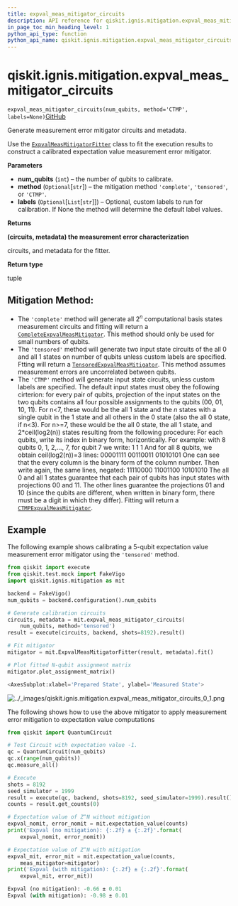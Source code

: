 ```yaml
---
title: expval_meas_mitigator_circuits
description: API reference for qiskit.ignis.mitigation.expval_meas_mitigator_circuits
in_page_toc_min_heading_level: 1
python_api_type: function
python_api_name: qiskit.ignis.mitigation.expval_meas_mitigator_circuits
---
```


# qiskit.ignis.mitigation.expval\_meas\_mitigator\_circuits

<span id="qiskit.ignis.mitigation.expval_meas_mitigator_circuits" />

`expval_meas_mitigator_circuits(num_qubits, method='CTMP', labels=None)`[GitHub](https://github.com/qiskit-community/qiskit-ignis/tree/stable/0.6/qiskit/ignis/mitigation/expval/circuits.py "view source code")

Generate measurement error mitigator circuits and metadata.

Use the [`ExpvalMeasMitigatorFitter`](qiskit.ignis.mitigation.ExpvalMeasMitigatorFitter "qiskit.ignis.mitigation.ExpvalMeasMitigatorFitter") class to fit the execution results to construct a calibrated expectation value measurement error mitigator.

**Parameters**

*   **num\_qubits** (`int`) – the number of qubits to calibrate.
*   **method** (`Optional`\[`str`]) – the mitigation method `'complete'`, `'tensored'`, or `'CTMP'`.
*   **labels** (`Optional`\[`List`\[`str`]]) – Optional, custom labels to run for calibration. If None the method will determine the default label values.

**Returns**

**(circuits, metadata) the measurement error characterization**

circuits, and metadata for the fitter.

**Return type**

tuple

## Mitigation Method:

*   The `'complete'` method will generate all $2^n$ computational basis states measurement circuits and fitting will return a [`CompleteExpvalMeasMitigator`](qiskit.ignis.mitigation.CompleteExpvalMeasMitigator "qiskit.ignis.mitigation.CompleteExpvalMeasMitigator"). This method should only be used for small numbers of qubits.
*   The `'tensored'` method will generate two input state circuits of the all 0 and all 1 states on number of qubits unless custom labels are specified. Ftting will return a [`TensoredExpvalMeasMitigator`](qiskit.ignis.mitigation.TensoredExpvalMeasMitigator "qiskit.ignis.mitigation.TensoredExpvalMeasMitigator"). This method assumes measurement errors are uncorrelated between qubits.
*   The `'CTMP'` method will generate input state circuits, unless custom labels are specified. The default input states must obey the following cirterion: for every pair of qubits, projection of the input states on the two qubits contains all four possible assignments to the qubits (00, 01, 10, 11). For n\<7, these would be the all 1 state and the $n$ states with a single qubit in the 1 state and all others in the 0 state (also the all 0 state, if n\<3). For n>=7, these would be the all 0 state, the all 1 state, and 2\*ceil(log2(n)) states resulting from the following procedure: For each qubits, write its index in binary form, horizontically. For example: with 8 qubits 0, 1, 2,…, 7, for qubit 7 we write: 1 1 1 And for all 8 qubits, we obtain ceil(log2(n))=3 lines: 00001111 00110011 01010101 One can see that the every column is the binary form of the column number. Then write again, the same lines, negated: 11110000 11001100 10101010 The all 0 and all 1 states guarantee that each pair of qubits has input states with projections 00 and 11. The other lines guarantee the projections 01 and 10 (since the qubits are different, when written in binary form, there must be a digit in which they differ). Fitting will return a [`CTMPExpvalMeasMitigator`](qiskit.ignis.mitigation.CTMPExpvalMeasMitigator "qiskit.ignis.mitigation.CTMPExpvalMeasMitigator").

## Example

The following example shows calibrating a 5-qubit expectation value measurement error mitigator using the `'tensored'` method.

```python
from qiskit import execute
from qiskit.test.mock import FakeVigo
import qiskit.ignis.mitigation as mit

backend = FakeVigo()
num_qubits = backend.configuration().num_qubits

# Generate calibration circuits
circuits, metadata = mit.expval_meas_mitigator_circuits(
    num_qubits, method='tensored')
result = execute(circuits, backend, shots=8192).result()

# Fit mitigator
mitigator = mit.ExpvalMeasMitigatorFitter(result, metadata).fit()

# Plot fitted N-qubit assignment matrix
mitigator.plot_assignment_matrix()
```

```python
<AxesSubplot:xlabel='Prepared State', ylabel='Measured State'>
```

![../\_images/qiskit.ignis.mitigation.expval\_meas\_mitigator\_circuits\_0\_1.png](/images/api/qiskit/0.32/qiskit.ignis.mitigation.expval_meas_mitigator_circuits_0_1.png)

The following shows how to use the above mitigator to apply measurement error mitigation to expectation value computations

```python
from qiskit import QuantumCircuit

# Test Circuit with expectation value -1.
qc = QuantumCircuit(num_qubits)
qc.x(range(num_qubits))
qc.measure_all()

# Execute
shots = 8192
seed_simulator = 1999
result = execute(qc, backend, shots=8192, seed_simulator=1999).result()
counts = result.get_counts(0)

# Expectation value of Z^N without mitigation
expval_nomit, error_nomit = mit.expectation_value(counts)
print('Expval (no mitigation): {:.2f} ± {:.2f}'.format(
    expval_nomit, error_nomit))

# Expectation value of Z^N with mitigation
expval_mit, error_mit = mit.expectation_value(counts,
    meas_mitigator=mitigator)
print('Expval (with mitigation): {:.2f} ± {:.2f}'.format(
    expval_mit, error_mit))
```

```python
Expval (no mitigation): -0.66 ± 0.01
Expval (with mitigation): -0.98 ± 0.01
```

